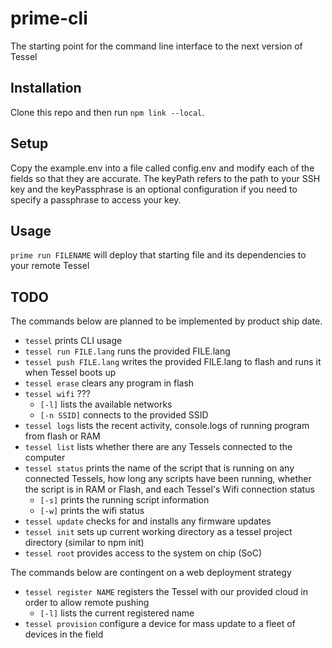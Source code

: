 # prime-cli
The starting point for the command line interface to the next version of Tessel

## Installation
Clone this repo and then run `npm link --local`. 

## Setup
Copy the example.env into a file called config.env and modify each of the fields so that they are accurate. The keyPath refers to the path to your SSH key and the keyPassphrase is an optional configuration if you need to specify a passphrase to access your key.

## Usage
`prime run FILENAME` will deploy that starting file and its dependencies to your remote Tessel

## TODO
The commands below are planned to be implemented by product ship date.

* `tessel` prints CLI usage
* `tessel run FILE.lang` runs the provided FILE.lang
* `tessel push FILE.lang` writes the provided FILE.lang to flash and runs it when Tessel boots up
* `tessel erase` clears any program in flash
* `tessel wifi` ???
  * `[-l]` lists the available networks
  * `[-n SSID]` connects to the provided SSID
* `tessel logs` lists the recent activity, console.logs of running program from flash or RAM
* `tessel list` lists whether there are any Tessels connected to the computer
* `tessel status` prints the name of the script that is running on any connected Tessels, how long any scripts have been running, whether the script is in RAM or Flash, and each Tessel's Wifi connection status
  * `[-s]` prints the running script information
  * `[-w]` prints the wifi status
* `tessel update` checks for and installs any firmware updates
* `tessel init` sets up current working directory as a tessel project directory (similar to npm init)
* `tessel root` provides access to the system on chip (SoC)

The commands below are contingent on a web deployment strategy

* `tessel register NAME` registers the Tessel with our provided cloud in order to allow remote pushing
  * `[-l]` lists the current registered name
* `tessel provision` configure a device for mass update to a fleet of devices in the field

